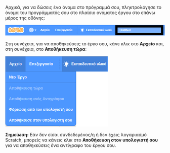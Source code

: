 Αρχικά, για να δώσεις ένα όνομα στο πρόγραμμά σου, πληκτρολόγησε το όνομα του προγράμματός σου στο πλαίσιο ονόματος έργου στο επάνω μέρος της οθόνης:

![Έχει επιλεγεί το πλαίσιο του ονόματος του έργου.](images/name-annotated.png)

Στη συνέχεια, για να αποθηκεύσεις το έργο σου, κάνε κλικ στο **Αρχείο** και, στη συνέχεια, στο **Αποθήκευση τώρα**:

![Επιλέγοντας «Αποθήκευση τώρα» στο μενού «Αρχείο».](images/save.png)

**Σημείωση:** Εάν δεν είσαι συνδεδεμένος/η ή δεν έχεις λογαριασμό Scratch, μπορείς να κάνεις κλικ στο **Αποθήκευση στον υπολογιστή σου** για να αποθηκεύσεις ένα αντίγραφο του έργου σου.
